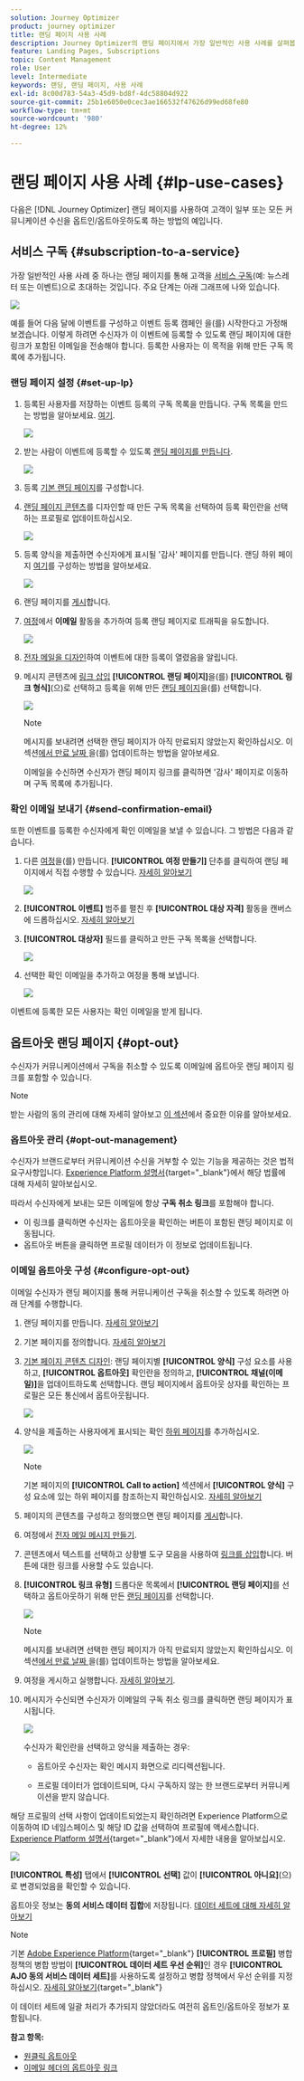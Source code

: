 ```yaml
---
solution: Journey Optimizer
product: journey optimizer
title: 랜딩 페이지 사용 사례
description: Journey Optimizer의 랜딩 페이지에서 가장 일반적인 사용 사례를 살펴봅니다
feature: Landing Pages, Subscriptions
topic: Content Management
role: User
level: Intermediate
keywords: 랜딩, 랜딩 페이지, 사용 사례
exl-id: 8c00d783-54a3-45d9-bd8f-4dc58804d922
source-git-commit: 25b1e6050e0cec3ae166532f47626d99ed68fe80
workflow-type: tm+mt
source-wordcount: '980'
ht-degree: 12%

---
```


# 랜딩 페이지 사용 사례 {#lp-use-cases}

다음은 [!DNL Journey Optimizer] 랜딩 페이지를 사용하여 고객이 일부 또는 모든 커뮤니케이션 수신을 옵트인/옵트아웃하도록 하는 방법의 예입니다.

## 서비스 구독 {#subscription-to-a-service}

가장 일반적인 사용 사례 중 하나는 랜딩 페이지를 통해 고객을 [서비스 구독](subscription-list.md)(예: 뉴스레터 또는 이벤트)으로 초대하는 것입니다. 주요 단계는 아래 그래프에 나와 있습니다.

![](assets/lp_subscription-uc.png)

예를 들어 다음 달에 이벤트를 구성하고 이벤트 등록 캠페인 <!--to keep your customers that are interested updated on that event-->을(를) 시작한다고 가정해 보겠습니다. 이렇게 하려면 수신자가 이 이벤트에 등록할 수 있도록 랜딩 페이지에 대한 링크가 포함된 이메일을 전송해야 합니다. 등록한 사용자는 이 목적을 위해 만든 구독 목록에 추가됩니다.

### 랜딩 페이지 설정 {#set-up-lp}

1. 등록된 사용자를 저장하는 이벤트 등록의 구독 목록을 만듭니다. 구독 목록을 만드는 방법을 알아보세요. [여기](subscription-list.md#define-subscription-list).

   ![](assets/lp_subscription-uc-list.png)

1. 받는 사람이 이벤트에 등록할 수 있도록 [랜딩 페이지를 만듭니다](create-lp.md).

   ![](assets/lp_create-lp-details.png)

1. 등록 [기본 랜딩 페이지](create-lp.md#configure-primary-page)를 구성합니다.

1. [랜딩 페이지 콘텐츠](design-lp.md)를 디자인할 때 만든 구독 목록을 선택하여 등록 확인란을 선택하는 프로필로 업데이트하십시오.

   ![](assets/lp_subscription-uc-lp-list.png)

1. 등록 양식을 제출하면 수신자에게 표시될 &#39;감사&#39; 페이지를 만듭니다. 랜딩 하위 페이지 [여기](create-lp.md#configure-subpages)를 구성하는 방법을 알아보세요.

   ![](assets/lp_subscription-uc-thanks.png)

1. 랜딩 페이지를 [게시](create-lp.md#publish)합니다.

1. [여정](../building-journeys/journey.md)에서 **이메일** 활동을 추가하여 등록 랜딩 페이지로 트래픽을 유도합니다.

   ![](assets/lp_subscription-uc-journey.png)

1. [전자 메일을 디자인](../email/get-started-email-design.md)하여 이벤트에 대한 등록이 열렸음을 알립니다.

1. 메시지 콘텐츠에 [링크 삽입](../email/message-tracking.md#insert-links) **[!UICONTROL 랜딩 페이지]**&#x200B;을(를) **[!UICONTROL 링크 형식]**(으)로 선택하고 등록을 위해 만든 [랜딩 페이지](create-lp.md#configure-primary-page)을(를) 선택합니다.

   ![](assets/lp_subscription-uc-link.png)

   >[!NOTE]
   >
   >메시지를 보내려면 선택한 랜딩 페이지가 아직 만료되지 않았는지 확인하십시오. 이 섹션[에서 만료 날짜 ](create-lp.md#configure-primary-page)을(를) 업데이트하는 방법을 알아보세요.

   이메일을 수신하면 수신자가 랜딩 페이지 링크를 클릭하면 &#39;감사&#39; 페이지로 이동하며 구독 목록에 추가됩니다.

### 확인 이메일 보내기 {#send-confirmation-email}

또한 이벤트를 등록한 수신자에게 확인 이메일을 보낼 수 있습니다. 그 방법은 다음과 같습니다.

1. 다른 [여정](../building-journeys/journey.md)을(를) 만듭니다. **[!UICONTROL 여정 만들기]** 단추를 클릭하여 랜딩 페이지에서 직접 수행할 수 있습니다. [자세히 알아보기](create-lp.md#configure-primary-page)

   ![](assets/lp_subscription-uc-create-journey.png)

1. **[!UICONTROL 이벤트]** 범주를 펼친 후 **[!UICONTROL 대상 자격]** 활동을 캔버스에 드롭하십시오. [자세히 알아보기](../building-journeys/audience-qualification-events.md)

1. **[!UICONTROL 대상자]** 필드를 클릭하고 만든 구독 목록을 선택합니다.

   ![](assets/lp_subscription-uc-confirm-journey.png)

1. 선택한 확인 이메일을 추가하고 여정을 통해 보냅니다.

   ![](assets/lp_subscription-uc-confirm-email.png)

이벤트에 등록한 모든 사용자는 확인 이메일을 받게 됩니다.

<!--The event registration's subscription list tracks the profiles who registered and you can send them targeted event updates.-->

## 옵트아웃 랜딩 페이지 {#opt-out}

수신자가 커뮤니케이션에서 구독을 취소할 수 있도록 이메일에 옵트아웃 랜딩 페이지 링크를 포함할 수 있습니다.

>[!NOTE]
>
>받는 사람의 동의 관리에 대해 자세히 알아보고 [이 섹션](../privacy/opt-out.md)에서 중요한 이유를 알아보세요.

### 옵트아웃 관리 {#opt-out-management}

수신자가 브랜드로부터 커뮤니케이션 수신을 거부할 수 있는 기능을 제공하는 것은 법적 요구사항입니다. [Experience Platform 설명서](https://experienceleague.adobe.com/docs/experience-platform/privacy/regulations/overview.html?lang=ko#regulations){target="_blank"}에서 해당 법률에 대해 자세히 알아보십시오.

따라서 수신자에게 보내는 모든 이메일에 항상 **구독 취소 링크**&#x200B;를 포함해야 합니다.

* 이 링크를 클릭하면 수신자는 옵트아웃을 확인하는 버튼이 포함된 랜딩 페이지로 이동됩니다.
* 옵트아웃 버튼을 클릭하면 프로필 데이터가 이 정보로 업데이트됩니다.

### 이메일 옵트아웃 구성 {#configure-opt-out}

이메일 수신자가 랜딩 페이지를 통해 커뮤니케이션 구독을 취소할 수 있도록 하려면 아래 단계를 수행합니다.

1. 랜딩 페이지를 만듭니다. [자세히 알아보기](create-lp.md)

1. 기본 페이지를 정의합니다. [자세히 알아보기](create-lp.md#configure-primary-page)

1. [기본 페이지 콘텐츠 디자인](design-lp.md): 랜딩 페이지별 **[!UICONTROL 양식]** 구성 요소를 사용하고, **[!UICONTROL 옵트아웃]** 확인란을 정의하고, **[!UICONTROL 채널(이메일)]**&#x200B;을 업데이트하도록 선택합니다. 랜딩 페이지에서 옵트아웃 상자를 확인하는 프로필은 모든 통신에서 옵트아웃됩니다.

   ![](assets/lp_opt-out-primary-lp.png)

   <!--You can also build your own landing page and host it on the third-party system of your choice.-->

1. 양식을 제출하는 사용자에게 표시되는 확인 [하위 페이지](create-lp.md#configure-subpages)를 추가하십시오.

   ![](assets/lp_opt-out-subpage.png)

   >[!NOTE]
   >
   >기본 페이지의 **[!UICONTROL Call to action]** 섹션에서 **[!UICONTROL 양식]** 구성 요소에 있는 하위 페이지를 참조하는지 확인하십시오. [자세히 알아보기](design-lp.md)

1. 페이지의 콘텐츠를 구성하고 정의했으면 랜딩 페이지를 [게시](create-lp.md#publish)합니다.

1. 여정에서 [전자 메일 메시지 만들기](../email/get-started-email-design.md).

1. 콘텐츠에서 텍스트를 선택하고 상황별 도구 모음을 사용하여 [링크를 삽입](../email/message-tracking.md#insert-links)합니다. 버튼에 대한 링크를 사용할 수도 있습니다.

1. **[!UICONTROL 링크 유형]** 드롭다운 목록에서 **[!UICONTROL 랜딩 페이지]**&#x200B;를 선택하고 옵트아웃하기 위해 만든 [랜딩 페이지](create-lp.md#configure-primary-page)를 선택합니다.

   ![](assets/lp_opt-out-landing-page.png)

   >[!NOTE]
   >
   >메시지를 보내려면 선택한 랜딩 페이지가 아직 만료되지 않았는지 확인하십시오. 이 섹션[에서 만료 날짜 ](create-lp.md#configure-primary-page)을(를) 업데이트하는 방법을 알아보세요.

1. 여정을 게시하고 실행합니다. [자세히 알아보기](../building-journeys/journey.md).

1. 메시지가 수신되면 수신자가 이메일의 구독 취소 링크를 클릭하면 랜딩 페이지가 표시됩니다.

   ![](assets/lp_opt-out-submit-form.png)

   수신자가 확인란을 선택하고 양식을 제출하는 경우:

   * 옵트아웃 수신자는 확인 메시지 화면으로 리디렉션됩니다.

   * 프로필 데이터가 업데이트되며, 다시 구독하지 않는 한 브랜드로부터 커뮤니케이션을 받지 않습니다.

해당 프로필의 선택 사항이 업데이트되었는지 확인하려면 Experience Platform으로 이동하여 ID 네임스페이스 및 해당 ID 값을 선택하여 프로필에 액세스합니다. [Experience Platform 설명서](https://experienceleague.adobe.com/docs/experience-platform/profile/ui/user-guide.html?lang=ko#getting-started){target="_blank"}에서 자세한 내용을 알아보십시오.

![](assets/lp_opt-out-profile-choice.png)

**[!UICONTROL 특성]** 탭에서 **[!UICONTROL 선택]** 값이 **[!UICONTROL 아니요]**(으)로 변경되었음을 확인할 수 있습니다.

옵트아웃 정보는 **동의 서비스 데이터 집합**&#x200B;에 저장됩니다. [데이터 세트에 대해 자세히 알아보기](../data/get-started-datasets.md)

>[!NOTE]
>
>기본 [Adobe Experience Platform](https://experienceleague.adobe.com/docs/experience-platform/profile/home.html?lang=ko){target="_blank"} **[!UICONTROL 프로필]** 병합 정책의 병합 방법이 **[!UICONTROL 데이터 세트 우선 순위]**&#x200B;인 경우 **[!UICONTROL AJO 동의 서비스 데이터 세트]**&#x200B;를 사용하도록 설정하고 병합 정책에서 우선 순위를 지정하십시오. [자세히 알아보기](https://experienceleague.adobe.com/docs/experience-platform/profile/merge-policies/ui-guide.html#dataset-precedence-profile){target="_blank"}
>
>이 데이터 세트에 일괄 처리가 추가되지 않았더라도 여전히 옵트인/옵트아웃 정보가 포함됩니다.



**참고 항목:**

* [원클릭 옵트아웃](../email/email-opt-out.md#one-click-opt-out-link)
* [이메일 헤더의 옵트아웃 링크](../email/email-opt-out.md#unsubscribe-header)

<!--

### Other ways to opt out

You can also enable your recipients to unsubscribe whithout using landing pages.

* **One-click opt-out**

    You can add a one-click opt-out link into your email content. This will enable your recipients to quickly unsubscribe from your communications, without being redirected to a landing page where they need to confirm opting out. [Learn more](../privacy/opt-out.md#one-click-opt-out-link)

* **Unsubscribe link in header**

    If the recipients' email client supports displaying an unsubscribe link in the email header, emails sent with [!DNL Journey Optimizer] automatically include this link. [Learn more](../privacy/opt-out.md#unsubscribe-header)

////////


## Leverage landing page submission event {#leverage-lp-event}

You can use information that was submitted on a landing page to send communications to your customers. For example, if a user subscribes to a given subscription list, you can leverage that information to send an email recommending other subscription lists to that user.

To do this, you need to create an event containing the landing page submission information and use it in a journey. Follow the steps below.

1. Go to **[!UICONTROL Administration]** > **[!UICONTROL Configurations]**, and in the **[!UICONTROL Events]** section, select **[!UICONTROL Manage]**.

    ![](assets/lp_subscription-uc-configurations.png)

1. The list of events displays. Select **[!UICONTROL Create Event]**.

    ![](assets/lp_subscription-uc-create-event.png)

1. The event configuration pane opens on the right side of the screen. Configure a rule-based unitary event. [Learn more](../event/about-creating.md)

1. Define the schema: select **[!UICONTROL AJO Email Tracking Experience Event Schema v.1]** (available by default in [!DNL Journey Optimizer]).

    ![](assets/lp_subscription-uc-event-schema.png)

1. In the **[!UICONTROL Fields]** section, select the following elements:

    * **[!UICONTROL _experience]** > **[!UICONTROL customerJourneyManagement]** > **[!UICONTROL messageInteraction]** > **[!UICONTROL Interaction Type]**
    
    * **[!UICONTROL _experience]** > **[!UICONTROL customerJourneyManagement]** > **[!UICONTROL messageInteraction]** > **[!UICONTROL Landing Page Details]** > **[!UICONTROL Landing Page ID]**

    ![](assets/lp_subscription-uc-event-fields.png)

1. Click inside the **[!UICONTROL Event ID condition]** field. Using the simple personalization editor, define the condition for the **[!UICONTROL Interaction Type]** and **[!UICONTROL Landing Page ID]** fields. This will be used by the system to identify the events that will trigger your journey.

    ![](assets/lp_subscription-uc-event-id-condition.png)

    >[!NOTE]
    >
    >To find the landing page ID, you can insert the landing page as a link into an email and select the source code from the contextual toolbar to display the landing page information.
    >
    >![](assets/lp_subscription-uc-lp-id.png)

1. Save your changes.

1. Create a [journey](../building-journeys/journey.md). You can do it directly from the landing page by clicking the **[!UICONTROL Create journey]** button. Learn more [here](create-lp.md#configure-primary-page)

    ![](assets/lp_subscription-uc-event-create-journey.png)

1. In the journey, unfold the **[!UICONTROL Events]** category and drop the event that you created into the canvas. Learn more [here](../building-journeys/audience-qualification-events.md)

    ![](assets/lp_subscription-uc-journey-event.png)

1. Unfold the **[!UICONTROL Actions]** category and drop an email action into the canvas.

    ![](assets/lp_subscription-uc-journey-email.png)

///How do you use the information from the event to send an email to the users? -->
